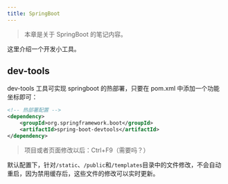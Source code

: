 ```yaml
---
title: SpringBoot
---
```


> 本章是关于 SpringBoot 的笔记内容。

这里介绍一个开发小工具。

## dev-tools

dev-tools 工具可实现 springboot 的热部署，只要在 pom.xml 中添加一个功能坐标即可：

```xml
<!-- 热部署配置 -->
<dependency>
    <groupId>org.springframework.boot</groupId>
    <artifactId>spring-boot-devtools</artifactId>
</dependency>
```

> 项目或者页面修改以后：Ctrl+F9（需要吗？）

默认配置下，针对`/static`、`/public`和`/templates`目录中的文件修改，不会自动重启，因为禁用缓存后，这些文件的修改可以实时更新。
